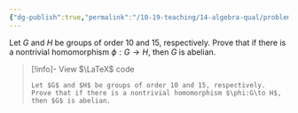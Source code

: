 ```yaml
---
{"dg-publish":true,"permalink":"/10-19-teaching/14-algebra-qual/problem-from-past-exams/group-theory/a-condition-under-which-a-group-must-be-abelian/","tags":["group_theory"],"updated":"2025-03-21T08:16:02-07:00"}
---
```


Let $G$ and $H$ be groups of order 10 and 15, respectively. Prove that if there is a nontrivial homomorphism $\phi:G\to H$, then $G$ is abelian.

> [!info]- View $\LaTeX$ code
> ```
> Let $G$ and $H$ be groups of order 10 and 15, respectively. Prove that if there is a nontrivial homomorphism $\phi:G\to H$, then $G$ is abelian.
> ```